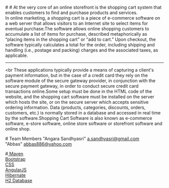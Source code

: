 #<This is my first project>
#<INTRODUCTION>
At the very core of an online storefront is the shopping cart system that enables customers to find and purchase products and services.<br>In online marketing, a shopping cart is a piece of e-commerce software on a web server that allows visitors to an Internet site to select items for eventual purchase.The software allows online shopping customers to accumulate a list of items for purchase, described metaphorically as “placing items in the shopping cart” or “add to cart.” Upon checkout, the software typically calculates a total for the order, including shipping and handling (i.e., postage and packing) charges and the associated taxes, as applicable.<hr>
<br<Technical definition>
These applications typically provide a means of capturing a client's payment information, but in the case of a credit card they rely on the software module of the secure gateway provider, in conjunction with the secure payment gateway, in order to conduct secure credit card transactions online.Some setup must be done in the HTML code of the website, and the shopping cart software must be installed on the server which hosts the site, or on the secure server which accepts sensitive ordering information.
Data (products, categories, discounts, orders, customers, etc.) is normally stored in a database and accessed in real time by the software.Shopping Cart Software is also known as e-commerce software, e-store software, online store software or storefront software and online shop.<br>

#<Team Members>
<a name="team-members"></a>Team Members
"Angara Sandhyasri" a.sandhyasri@gmail.com<br>
"Abbas" abbas886@yahoo.com<br>

#<u><Tecniques Used ><u>
Maven<br>
Bootstrap<br>
CSS<br>
AngularJS<br>
Hibernate<br>
H2 Database<br>


